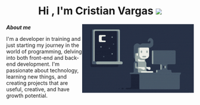 <h1 align="center"><b>Hi , I'm Cristian Vargas </b><img src="https://media.giphy.com/media/hvRJCLFzcasrR4ia7z/giphy.gif" width="35"></h1>


***About me***
<img alt="Night Coding" src="https://raw.githubusercontent.com/AVS1508/AVS1508/master/assets/Night-Coding.gif" align="right"/>

I'm a developer in training and just starting my journey in the world of programming, delving into both front-end and back-end development. I'm passionate about technology, learning new things, and creating projects that are useful, creative, and have growth potential.
